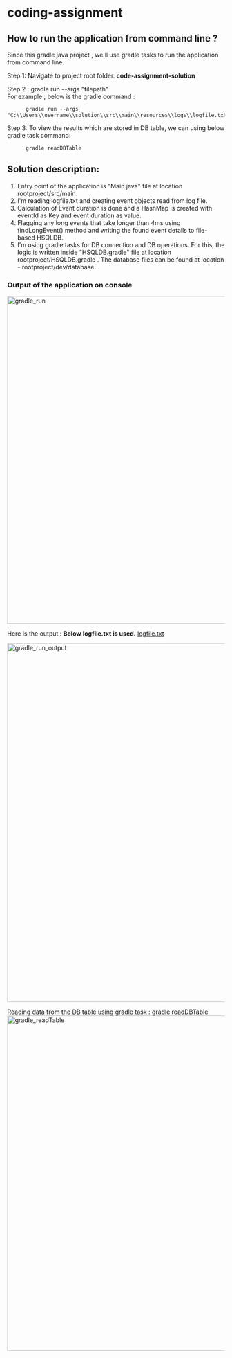 # coding-assignment



## How to run the application from command line ?

Since this gradle java project , we'll use gradle tasks to run the application from command line.

Step 1:  Navigate to project root folder.      **code-assignment-solution**

Step 2 :  gradle run --args "filepath"          
          For example , below is the gradle command :  
          
          gradle run --args "C:\\Users\\username\\solution\\src\\main\\resources\\logs\\logfile.txt"
         
Step 3:   To view the results which are stored in DB table, we can using below gradle task command:

          gradle readDBTable
 


## Solution description:

1. Entry point of the application is "Main.java" file at location rootproject/src/main.
2. I'm reading logfile.txt and creating event objects read from log file. 
3. Calculation of Event duration is done and a HashMap is created with eventId as Key and event duration as value. 
4. Flagging any long events that take longer than 4ms using findLongEvent() method and writing the found event details to file-based HSQLDB.
5. I'm using gradle tasks for DB connection and DB operations. For this, the logic is written inside "HSQLDB.gradle" file at location  rootproject/HSQLDB.gradle . The database files can be found at location -  rootproject/dev/database.


### Output of the application on console 
<img width="757" alt="gradle_run" src="https://user-images.githubusercontent.com/43696328/146337212-801f567b-af08-4ad4-a21c-fba5f327fe4b.PNG">

Here is the output :
**Below logfile.txt is used.**
[logfile.txt](https://github.com/rishish-kumar-singh/coding-assignment/files/7725717/logfile.txt)

<img width="829" alt="gradle_run_output" src="https://user-images.githubusercontent.com/43696328/146337426-e8a1acf7-24c1-4260-a015-b91a76923cb3.PNG">

Reading data from the DB table using gradle task : gradle readDBTable
<img width="775" alt="gradle_readTable" src="https://user-images.githubusercontent.com/43696328/146337734-8109cea9-f7c9-4907-9f82-15c3c4f2a429.PNG">



